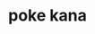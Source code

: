 ---
layout: place
title: poke kana
permalink: /california/san-francisco/poke-kana.html
stateAbbr: CA
stateName: California
cityName: San Francisco
seo:
  type: restaurant
  links: null
place_id: ChIJT99Zt7R9j4AR9ULGa1XRKLM
photos:
  - name: >-
      places/ChIJT99Zt7R9j4AR9ULGa1XRKLM/photos/AeeoHcJlryLbr9P6pUUu0cPbLHbIwlHIj3f1Jxrl-5X50wb66UeiuRhlAkJ8r-6TRfMa8IHcK4dA3Nc68CbFOyy31rYsVC3NV2xo9t9KvhfiUfQzH6BUhsVzzUiqibYZD9ndAOGfsBincPsLVMEvpzppAsbYl07AMhv3ebZU6GiCS2icC63OZlwwO21dH21YUCUVCFysNQxigzKQctHEC9zZzq9w7uz5XGFzWDMt2c2WRfIJasRuK3IiWuAhLvO212PsM0MxgC7acX39PjQTt_u6qehjn42IaWih34Pg-qb6nFPpXZP-kVbvIiwzgLlybQJlUpBsMSEi4efMdzl1FrvPMp3b682BhPGAGjIogpbC1Jjd1wz4Rq7-T6cs-XWpFDtQis_Kkts8AGxAqFkhslhLU5rwd9x5oEPxogB-h1ng_TI
    widthPx: 4032
    heightPx: 3024
    authorAttributions:
      - displayName: Aaronray Antonio
        uri: https://maps.google.com/maps/contrib/108955125051771141859
        photoUri: >-
          https://lh3.googleusercontent.com/a-/ALV-UjVCsXCJ6NxTkLikEXXIlgjmGTjTOSt1DiHT5wiGowUJUorFgPs1bA=s100-p-k-no-mo
    flagContentUri: >-
      https://www.google.com/local/imagery/report/?cb_client=maps_api_places.places_api&image_key=!1e10!2sCIHM0ogKEICAgIDEsuHXYw&hl=en-US
    googleMapsUri: >-
      https://www.google.com/maps/place//data=!3m4!1e2!3m2!1sCIHM0ogKEICAgIDEsuHXYw!2e10!4m2!3m1!1s0x808f7db4b759df4f:0xb328d1556bc642f5
  - name: >-
      places/ChIJT99Zt7R9j4AR9ULGa1XRKLM/photos/AeeoHcKUMAUbM93VGkthtyPXpwFfg1NPSBgkqdXgYYfgCRomu1jI0Iv1kSfE3kmql29avPRX-sdJIwtKYWjJ1r_m4wDcAYNwM4RSZplAa4vBHo0CPJj2ibOrpC6XR8hOz3j38o_OUeSJXgR7PGmV-6TkPWBt4-d4p3aP9zPgCyqwvntajaGtWEgUXptW8jY2U28_wyosp3NDh18MJRI-lVEkuEnG4PJPo0uLselyjh2MOeu6gB5PWTCbMYW6nUoPaFnVlbznploqZFvZt7zPoBVXaXVEQxOd8FxWGmKSlP56xn4v2A
    widthPx: 2048
    heightPx: 1153
    authorAttributions:
      - displayName: Poke Kana
        uri: https://maps.google.com/maps/contrib/112669506026441413003
        photoUri: >-
          https://lh3.googleusercontent.com/a-/ALV-UjWGc0G5eGpf_9nPgwUmmW3tU7eTsrbGMvjpwzyXQGuHZiCW5Vc=s100-p-k-no-mo
    flagContentUri: >-
      https://www.google.com/local/imagery/report/?cb_client=maps_api_places.places_api&image_key=!1e10!2sAF1QipOtlTx23qMzmupRMBRfOkLGozf9BkMJLupVvusD&hl=en-US
    googleMapsUri: >-
      https://www.google.com/maps/place//data=!3m4!1e2!3m2!1sAF1QipOtlTx23qMzmupRMBRfOkLGozf9BkMJLupVvusD!2e10!4m2!3m1!1s0x808f7db4b759df4f:0xb328d1556bc642f5
  - name: >-
      places/ChIJT99Zt7R9j4AR9ULGa1XRKLM/photos/AeeoHcJQ_ImEtqixmjKZVwewzj71WasJNzNcUD9UWzI0DT_GJRP6_UVGE7EtHEpYmmmhsczXtAiJ3IpxZJ1IXan6uyRPWLMckfnczoDA_v077TM8ZqtGai_Sf94U7DY1YO1UySG16Nq9P7rkzXplH4NtTREUorLr4c6rPPKy2YECS7c2N3QbjmpdXVU3xGmX7tGzTvp6lBna2LHx2kOriGDkILwuHcvdjeeUr96p7QlMPIUZ8diqON4P288TUiHCbMqeQesd7O6b6mVlVoT7ugAEliaFR_sXmCGJeXsmR-0ctMvsLGFNvbAt5AUzW5IeyHBHFLxSHUg7aXs_UAou2XSAaC90cU33b27XNCwJ6C35vFvWmj5g99QwFuJPCViQQcEeQV3_kRatw6eB0BLSpLZ85gGkWcPEIxdIVls_Ls9hoz7MUQ
    widthPx: 3024
    heightPx: 4032
    authorAttributions:
      - displayName: Nicole Kofman
        uri: https://maps.google.com/maps/contrib/107237761543512190166
        photoUri: >-
          https://lh3.googleusercontent.com/a/ACg8ocLSVY_oU9kB-PzEDCZznhU9cTGJSaTulG5kA4PjvLjE8DRgIg=s100-p-k-no-mo
    flagContentUri: >-
      https://www.google.com/local/imagery/report/?cb_client=maps_api_places.places_api&image_key=!1e10!2sCIHM0ogKEICAgMCon_LJNw&hl=en-US
    googleMapsUri: >-
      https://www.google.com/maps/place//data=!3m4!1e2!3m2!1sCIHM0ogKEICAgMCon_LJNw!2e10!4m2!3m1!1s0x808f7db4b759df4f:0xb328d1556bc642f5
  - name: >-
      places/ChIJT99Zt7R9j4AR9ULGa1XRKLM/photos/AeeoHcKSdQEgkPHEjL6VY6b_t8imxKzPlIbUwfScUvrzINJERFT-LWK3lWL6Aq_ZqG2rlMKhY4AUNGn4z7nwywUJbV521KqR_Atf71r-YLZOhxrwoJXrgqXvhoGA4AQr3gB3FZNn73WKOLDuGpWEMy6Dnifl-pB-U1_BOArgU73xi6_eQLMsU8d4RkCeFXxAUTssna3gFLdVgq9zQ45NlvX8M0C7-X38bPQziGp1dWQzVxlM2kXesIKylr4rjuMugIB9QldkTDsyFS5wfZMWpFxaIQA8phDp5VvENzXaLvHM61pVHDtxgKokxoX47mjuquAPUPiMr8wH97iuLXDG7vpl6TLVhU4H_YFpk-nE2-6hpf7kj3Hd1zuV2guKBi2kyxrRzEjAvchWnCVoqQIdFvUzmVHtdF3B3_bQaDtmLAcKDUw
    widthPx: 3024
    heightPx: 4032
    authorAttributions:
      - displayName: alicia chun
        uri: https://maps.google.com/maps/contrib/114777191280174374619
        photoUri: >-
          https://lh3.googleusercontent.com/a-/ALV-UjXntAhl4-lE_QLNHYzWI1j_n3CiV9-k8-HRoicHQHXtUfj_M-Ic=s100-p-k-no-mo
    flagContentUri: >-
      https://www.google.com/local/imagery/report/?cb_client=maps_api_places.places_api&image_key=!1e10!2sCIHM0ogKEICAgIDm3-KoTQ&hl=en-US
    googleMapsUri: >-
      https://www.google.com/maps/place//data=!3m4!1e2!3m2!1sCIHM0ogKEICAgIDm3-KoTQ!2e10!4m2!3m1!1s0x808f7db4b759df4f:0xb328d1556bc642f5
  - name: >-
      places/ChIJT99Zt7R9j4AR9ULGa1XRKLM/photos/AeeoHcKGof9tlHTzTtmFARldNHdQtmkHDwaUXe79H2cqq4vUfRZKk60b_3pfRMDdn6dN_4wr1m129wGjTbGvC8q5fDMY-zenVUf1RiFCDYOvhwuCn_OtF7VCVyHMRRu-jJi8nnj2sSJLtDBl6wxyVlwvcUcjHli5udVhYn_BWZfejegBXuvRG9RpwJSu2SuUiuq42QE-mJJlxdbq15eMXsXlGSIuYUGkhkelHdGN7Qk4Sjhcm_6fzGDkae8OgogC212A5Xp6PCR8nG2rKZU_AXEYFIWCrI_6dGY3lDP2vnWlI-cOzOY87UlUcs-Hyt2Vs-fW778NchbOa5qxXGLv5Y9ZQbS00T7JprYwUpjsD61ksY0puKE_m4w1ScircMZFOaWWdL99qIlZeTvy-qTf-5pj7JEKyclHMtWL-f8-1HSaH-sibcIX
    widthPx: 1153
    heightPx: 1196
    authorAttributions:
      - displayName: Karen
        uri: https://maps.google.com/maps/contrib/110151153350403422960
        photoUri: >-
          https://lh3.googleusercontent.com/a-/ALV-UjWYyjbGZnEUavEdrHypz44BkZr_We5Sz3OPnoSs2KExNSmYZoio=s100-p-k-no-mo
    flagContentUri: >-
      https://www.google.com/local/imagery/report/?cb_client=maps_api_places.places_api&image_key=!1e10!2sCIHM0ogKEICAgIC-x-_Y9gE&hl=en-US
    googleMapsUri: >-
      https://www.google.com/maps/place//data=!3m4!1e2!3m2!1sCIHM0ogKEICAgIC-x-_Y9gE!2e10!4m2!3m1!1s0x808f7db4b759df4f:0xb328d1556bc642f5
  - name: >-
      places/ChIJT99Zt7R9j4AR9ULGa1XRKLM/photos/AeeoHcJ6L0kxMrqXiGHT0uNUBza46Hsgbt2xnGge2H9DvNOFFR0Z-Pd_wpVPC9H8FS6xgr5qqnOXcSXbTf8mu6al0Qh8wWa1Cum8-hHQ-tlfBpI7q5CgDVM2um4lIRLAJtmkgzgpWCDlC_6exv7e00ZhdO5RXDNXYkXNRn6ousd7caNoI0VLb3URCrtQyi_P0_wOyGL_Q0sUVqiXXdet_bzs1TaHDAGJUEXy02zuM_6wu-aBSSg062P7nHnvQjc1HA9xDh2XORzwae9kgsuj6wopbnMBk-3WUYEFVp6uyL8Iq2LSEf2U5MeqE0ZLbydlVMZ9TJ834dFghcPkpO4409f8drYX2WPXP_OrFQwyU8tslkHgQtyLPNwim73f2DUoYNkuRzeVZ1jfRh705_fmwZiIAp5shvvKgEobhGYIrIw84VOUkg
    widthPx: 4032
    heightPx: 3024
    authorAttributions:
      - displayName: Christa Lam
        uri: https://maps.google.com/maps/contrib/102945043945434188588
        photoUri: >-
          https://lh3.googleusercontent.com/a-/ALV-UjU4e4KO-NyRspsYtcI2vCqH4B8lMDKjjU84W55Z90084XrfWfgTyQ=s100-p-k-no-mo
    flagContentUri: >-
      https://www.google.com/local/imagery/report/?cb_client=maps_api_places.places_api&image_key=!1e10!2sCIHM0ogKEICAgIDMxfXAOQ&hl=en-US
    googleMapsUri: >-
      https://www.google.com/maps/place//data=!3m4!1e2!3m2!1sCIHM0ogKEICAgIDMxfXAOQ!2e10!4m2!3m1!1s0x808f7db4b759df4f:0xb328d1556bc642f5
  - name: >-
      places/ChIJT99Zt7R9j4AR9ULGa1XRKLM/photos/AeeoHcK9z9-0iWU4p-_RzAewMiyp_h-AdT0pBTikIAvdMiEWlM-lBoG3KYuvRSXMNOwc6wjwqO4K08wPA7vy_Mz4RhRO7bZIN2qfdNGLN8kYOlClW6F3CuqWgpFznPQFJ-HrJ1oVCZH8mhwVHpvgFZeavVuev3a8SQUZQHH12BhWlWdvfXOxpduCz5Vit97xnLIU_HyrWZerfaa3pxazFA2K-V6oLmI-7tDhLFuTw2xahiS6bfEdGMvg2PDnJBytUXD3Prbq67YkyU2ZbB8n9VypUj6r5rt__AzvPViAfDbIyYWl505-lPuQVAGv1b1dA-xcO1-jJ0p9qJYFfYwmY8ERVHgWgL0TPVvjEzW0Cc4Gm19UA9KIApyaPBD3wzsBU6zbPcujUfKz0U6BivDTfkS3LDrYp5xQcY6zh2SWlNxz6t4
    widthPx: 3024
    heightPx: 4032
    authorAttributions:
      - displayName: P
        uri: https://maps.google.com/maps/contrib/104419953054296666009
        photoUri: >-
          https://lh3.googleusercontent.com/a-/ALV-UjUDsZcCD0lz3dV-5Z1NYXHaFkhw3rQ2xnqz2P28nhMLWnDKEWEe=s100-p-k-no-mo
    flagContentUri: >-
      https://www.google.com/local/imagery/report/?cb_client=maps_api_places.places_api&image_key=!1e10!2sCIHM0ogKEICAgIDpsaS7cA&hl=en-US
    googleMapsUri: >-
      https://www.google.com/maps/place//data=!3m4!1e2!3m2!1sCIHM0ogKEICAgIDpsaS7cA!2e10!4m2!3m1!1s0x808f7db4b759df4f:0xb328d1556bc642f5
  - name: >-
      places/ChIJT99Zt7R9j4AR9ULGa1XRKLM/photos/AeeoHcJGSy1TojYJC8LtGpPhEmjA9BRkM_hK6GfVwdJTrswBl4G47nUHQpwcQIAVQ67b_mnFSH9qrr7VzRU3TG9EWFoHHA7xfFIZ6McWLWCD_m98UTAbo_EJf2W0EZ67PlciQe7J0Jf4PwdH6tzrcvWVAI-P8YQLwpUk3YEgLg5Yr_kwDfkL_uiaHJJ6M446DQhUTaMm-6RrjuZqICMTbt5-EB5_eNB-0IYYITbJ_Qkd4hVPOEkQ_5OjLDszJUCUACO-YNTzWmU7WrAAGyJmEQHDSYCp68Ml4uQeDUQGGrV2nm32Xxb9SP8YAWTlA866hXr-5aedyYKhcKUKBje1l9-JzXim47l9LGhDugqoTG7Q_WX1UZ7j_iJKYH8BD5GcSFDhmlVGksma57FwNEpExj1u0Ho53gHbbxqe9hRwzl46bQXCrQ
    widthPx: 4080
    heightPx: 3072
    authorAttributions:
      - displayName: Neal
        uri: https://maps.google.com/maps/contrib/112473462789000947403
        photoUri: >-
          https://lh3.googleusercontent.com/a-/ALV-UjWmEjjk6jwUPUQER3p2r8ycFuCVff7DA_2E4_eQ5ypnuRqA7uO2=s100-p-k-no-mo
    flagContentUri: >-
      https://www.google.com/local/imagery/report/?cb_client=maps_api_places.places_api&image_key=!1e10!2sCIHM0ogKEICAgID-4Z_-eA&hl=en-US
    googleMapsUri: >-
      https://www.google.com/maps/place//data=!3m4!1e2!3m2!1sCIHM0ogKEICAgID-4Z_-eA!2e10!4m2!3m1!1s0x808f7db4b759df4f:0xb328d1556bc642f5
  - name: >-
      places/ChIJT99Zt7R9j4AR9ULGa1XRKLM/photos/AeeoHcKtCYI8liBi2N-ejp8egQ4-SjVBFCD7T_llTzcazCc4m3XLcon5agXO3dPq7-br9iufd0NroLFGNzElx0BBSajxyNQlmbK0VuF2oRUJ25dIAaHrenWGUAStL6ZFRMC-0wq6qECfXKceu8rKDLMI7LLt_O-NGkapcYle3kL-i3OO_3ELlK7wxs8dSFFqfrjP4XlUKdqtP2Gg5ERNHNa1r57yBdKpPgp5S4ccAby4Sseblmcmb4sIs_KaE50hXzIp-b0cR86D5DArXK9Ygka58xYqCguhU3tKYwWfKpgjiXWkJBP44sdc953z6mQlTZd8nMTipRl709NttYc-tp6co5jSPl96ojOm4_-hMk9SGU9iUp-TZrR0Lm-8p-q9AgmOwgssDYSQQ9zmp4bAsbf7wo6Hla34G3GZa8sN5IrpO8t4SA
    widthPx: 4080
    heightPx: 3072
    authorAttributions:
      - displayName: Neal
        uri: https://maps.google.com/maps/contrib/112473462789000947403
        photoUri: >-
          https://lh3.googleusercontent.com/a-/ALV-UjWmEjjk6jwUPUQER3p2r8ycFuCVff7DA_2E4_eQ5ypnuRqA7uO2=s100-p-k-no-mo
    flagContentUri: >-
      https://www.google.com/local/imagery/report/?cb_client=maps_api_places.places_api&image_key=!1e10!2sCIHM0ogKEICAgID-4Z_-OA&hl=en-US
    googleMapsUri: >-
      https://www.google.com/maps/place//data=!3m4!1e2!3m2!1sCIHM0ogKEICAgID-4Z_-OA!2e10!4m2!3m1!1s0x808f7db4b759df4f:0xb328d1556bc642f5
  - name: >-
      places/ChIJT99Zt7R9j4AR9ULGa1XRKLM/photos/AeeoHcJ3xUCa0-W0FXgZkS68afNvSuR8i_oy7ZsEejB8lkQqF-uCZ3Dah54S__zcwI2cniVD1qWHJNxFSAwpN-goLlpiTzCWyMpHhxrBECSOYlVYaRspxqnaSPu6uauxsUSUmonLNejUoh4LrXvo3FH6AbI41WAOOhqoDO_xZ2wM7B6tAL7K7G1HNAcAUUrGbV_x6vle3eY5it_9_H2UH_a17hASlhwPlyW-uXmFoXvZ8HD_KQkG1YK6sBLP5WdIjgegDoGT_vj6NgWxh0In7bk_-3pX9bDz7xYJZbJRMbIU_vB-GV4ZCPS2Q8TtZoq5_VQDZjdSvyBWaoOw2r5Tw4Vv8lMGR98g-57_Oa77ur9dBg3cq2poA2Wwv6TljmZ4l3S4NIbvTR3Et4Dyi9r8rHDdtVEPIJhABR4YeK98j8UeEYE
    widthPx: 4032
    heightPx: 3024
    authorAttributions:
      - displayName: Aaronray Antonio
        uri: https://maps.google.com/maps/contrib/108955125051771141859
        photoUri: >-
          https://lh3.googleusercontent.com/a-/ALV-UjVCsXCJ6NxTkLikEXXIlgjmGTjTOSt1DiHT5wiGowUJUorFgPs1bA=s100-p-k-no-mo
    flagContentUri: >-
      https://www.google.com/local/imagery/report/?cb_client=maps_api_places.places_api&image_key=!1e10!2sCIHM0ogKEICAgIDEssHsEg&hl=en-US
    googleMapsUri: >-
      https://www.google.com/maps/place//data=!3m4!1e2!3m2!1sCIHM0ogKEICAgIDEssHsEg!2e10!4m2!3m1!1s0x808f7db4b759df4f:0xb328d1556bc642f5
address: 65 Cambon Dr, San Francisco, CA 94132, USA
street: 65 Cambon Dr
city: San Francisco
state: CA
zip: '94132'
country: USA
neighborhood: Parkmerced
latitude: '37.717784'
longitude: '-122.473924'
accessibility_options:
  wheelchairAccessibleEntrance: true
business_status: OPERATIONAL
name: poke kana
google_maps_links:
  directionsUri: >-
    https://www.google.com/maps/dir//''/data=!4m7!4m6!1m1!4e2!1m2!1m1!1s0x808f7db4b759df4f:0xb328d1556bc642f5!3e0
  placeUri: https://maps.google.com/?cid=12909798496668107509
  writeAReviewUri: >-
    https://www.google.com/maps/place//data=!4m3!3m2!1s0x808f7db4b759df4f:0xb328d1556bc642f5!12e1
  reviewsUri: >-
    https://www.google.com/maps/place//data=!4m4!3m3!1s0x808f7db4b759df4f:0xb328d1556bc642f5!9m1!1b1
  photosUri: >-
    https://www.google.com/maps/place//data=!4m3!3m2!1s0x808f7db4b759df4f:0xb328d1556bc642f5!10e5
primary_type: Takeout Restaurant
opening_hours:
  regular: null
  current: null
secondary_opening_hours:
  regular:
    weekdayDescriptions: null
    type: null
  current:
    weekdayDescriptions: null
    type: null
phone: (415) 825-5683
price_level: PRICE_LEVEL_INEXPENSIVE
price_range: $10 &ndash; $20
rating: '4.3'
rating_count: 0
website: null
description: >-
  Discover Poke Kana in San Francisco, CA$$$Nestled in the vibrant city of San
  Francisco, CA, Poke Kana stands out as a casual spot for fresh Hawaiian-style
  poke bowls and sushi options that draw in locals and visitors alike. This
  takeout-friendly restaurant offers a variety of customizable bowls packed with
  generous toppings, making it a go-to choice for those seeking quick, flavorful
  meals that blend island influences with Japanese-inspired dishes. With its
  convenient location and accessible entrance, it's easy to enjoy high-quality
  ingredients without the fuss, perfect for anyone exploring sushi places near
  me. The menu emphasizes affordability and variety, appealing to fans of
  top-rated sushi experiences that feel both authentic and approachable. Whether
  you're grabbing a bite on the go or looking for budget-friendly options, Poke
  Kana delivers a satisfying blend of taste and convenience in a welcoming
  setting.
generative_summary: >-
  Discover Poke Kana in San Francisco, CA$$$Nestled in the vibrant city of San
  Francisco, CA, Poke Kana stands out as a casual spot for fresh Hawaiian-style
  poke bowls and sushi options that draw in locals and visitors alike. This
  takeout-friendly restaurant offers a variety of customizable bowls packed with
  generous toppings, making it a go-to choice for those seeking quick, flavorful
  meals that blend island influences with Japanese-inspired dishes. With its
  convenient location and accessible entrance, it's easy to enjoy high-quality
  ingredients without the fuss, perfect for anyone exploring sushi places near
  me. The menu emphasizes affordability and variety, appealing to fans of
  top-rated sushi experiences that feel both authentic and approachable. Whether
  you're grabbing a bite on the go or looking for budget-friendly options, Poke
  Kana delivers a satisfying blend of taste and convenience in a welcoming
  setting.
generative_disclosure: Summarized by AI using the Grok-3-Mini model.
reviews:
  - name: >-
      places/ChIJT99Zt7R9j4AR9ULGa1XRKLM/reviews/ChZDSUhNMG9nS0VJQ0FnSUR2c0xmVU9nEAE
    relativePublishTimeDescription: 3 months ago
    rating: 3
    text:
      text: >-
        I thought the location was convenient, lots of parking. The inside area
        to sit was clean and pleasant.  Staff were friendly.


        I thought the poke was on the more expensive side for what you get.
        There was a disappointing amount of protein and too much rice.
        Definitely scrapping a little bit too much off the top for the price.


        Food itself tasted OK.
      languageCode: en
    originalText:
      text: >-
        I thought the location was convenient, lots of parking. The inside area
        to sit was clean and pleasant.  Staff were friendly.


        I thought the poke was on the more expensive side for what you get.
        There was a disappointing amount of protein and too much rice.
        Definitely scrapping a little bit too much off the top for the price.


        Food itself tasted OK.
      languageCode: en
    authorAttribution:
      displayName: Michelle Von Merta-Sustarich
      uri: https://www.google.com/maps/contrib/105503445077773891673/reviews
      photoUri: >-
        https://lh3.googleusercontent.com/a/ACg8ocL4rAX_K1WMje37cS4oVHtryL5rvlNWcha2gCZ-JgluQ7OT=s128-c0x00000000-cc-rp-mo-ba3
    publishTime: '2024-12-16T23:11:11.520609Z'
    flagContentUri: >-
      https://www.google.com/local/review/rap/report?postId=ChZDSUhNMG9nS0VJQ0FnSUR2c0xmVU9nEAE&d=17924085&t=1
    googleMapsUri: >-
      https://www.google.com/maps/reviews/data=!4m6!14m5!1m4!2m3!1sChZDSUhNMG9nS0VJQ0FnSUR2c0xmVU9nEAE!2m1!1s0x808f7db4b759df4f:0xb328d1556bc642f5
  - name: >-
      places/ChIJT99Zt7R9j4AR9ULGa1XRKLM/reviews/ChdDSUhNMG9nS0VJQ0FnTUNRbHJ6Ri1BRRAB
    relativePublishTimeDescription: a month ago
    rating: 5
    text:
      text: >-
        Love the ordering using the dry erase board menu makes it super
        stress-free! Food was fresh flavorful and great value!
      languageCode: en
    originalText:
      text: >-
        Love the ordering using the dry erase board menu makes it super
        stress-free! Food was fresh flavorful and great value!
      languageCode: en
    authorAttribution:
      displayName: Zoe Riggs
      uri: https://www.google.com/maps/contrib/113305210788005556582/reviews
      photoUri: >-
        https://lh3.googleusercontent.com/a-/ALV-UjVezIFf979bnKDqgiUS6I4Cws6312j6R7Ys_DwiPyhm09-CBYsavw=s128-c0x00000000-cc-rp-mo-ba2
    publishTime: '2025-03-04T02:18:17.506766Z'
    flagContentUri: >-
      https://www.google.com/local/review/rap/report?postId=ChdDSUhNMG9nS0VJQ0FnTUNRbHJ6Ri1BRRAB&d=17924085&t=1
    googleMapsUri: >-
      https://www.google.com/maps/reviews/data=!4m6!14m5!1m4!2m3!1sChdDSUhNMG9nS0VJQ0FnTUNRbHJ6Ri1BRRAB!2m1!1s0x808f7db4b759df4f:0xb328d1556bc642f5
  - name: >-
      places/ChIJT99Zt7R9j4AR9ULGa1XRKLM/reviews/ChdDSUhNMG9nS0VJQ0FnTUR3Ny1HZ3dnRRAB
    relativePublishTimeDescription: 2 weeks ago
    rating: 4
    text:
      text: >-
        Secret gem. We were the only people there for a while on a Sunday
        afternoon. Easy to order and quickly made. I would assume the get more
        take away orders since it’s close to a bunch of college housing.
      languageCode: en
    originalText:
      text: >-
        Secret gem. We were the only people there for a while on a Sunday
        afternoon. Easy to order and quickly made. I would assume the get more
        take away orders since it’s close to a bunch of college housing.
      languageCode: en
    authorAttribution:
      displayName: Andrew Hernandez
      uri: https://www.google.com/maps/contrib/113460935747117656013/reviews
      photoUri: >-
        https://lh3.googleusercontent.com/a-/ALV-UjW-nAoYk8MiCqpEwKA3FbjAFz5FK-9SC7tkW-iDj_sShprwu1cF=s128-c0x00000000-cc-rp-mo
    publishTime: '2025-03-29T04:51:52.160712Z'
    flagContentUri: >-
      https://www.google.com/local/review/rap/report?postId=ChdDSUhNMG9nS0VJQ0FnTUR3Ny1HZ3dnRRAB&d=17924085&t=1
    googleMapsUri: >-
      https://www.google.com/maps/reviews/data=!4m6!14m5!1m4!2m3!1sChdDSUhNMG9nS0VJQ0FnTUR3Ny1HZ3dnRRAB!2m1!1s0x808f7db4b759df4f:0xb328d1556bc642f5
  - name: >-
      places/ChIJT99Zt7R9j4AR9ULGa1XRKLM/reviews/ChdDSUhNMG9nS0VJQ0FnSUQtNGFfTC1RRRAB
    relativePublishTimeDescription: 2 years ago
    rating: 5
    text:
      text: >-
        Tasty food for fair prices.


        This to-go only restaurant has fairly priced items on the menu. You can
        order for pickup online or order with an employee in-person. There is no
        seating, but you find that after a short walk to Merced Heights park,
        somewhere in ParkMerced, or SFSU. There are no restrooms either, but one
        of the nearby businesses probably has a restroom for customers.


        I ordered a Regular Poke Bowl with a bunch of toppings. I also ordered
        masago, which cost 50¢ extra. The only topping that was missing from my
        order was carrot. My total after tax was $14.65. The bowl and a branded
        utensils packet were in a light blue bag with some cartoon drawings of
        food. The bowl was filled up and the packet had chopsticks, a spork, and
        a thin little napkin. The food was exactly as I expected, except a bit
        spicier. It was a good amount of food for the price.
      languageCode: en
    originalText:
      text: >-
        Tasty food for fair prices.


        This to-go only restaurant has fairly priced items on the menu. You can
        order for pickup online or order with an employee in-person. There is no
        seating, but you find that after a short walk to Merced Heights park,
        somewhere in ParkMerced, or SFSU. There are no restrooms either, but one
        of the nearby businesses probably has a restroom for customers.


        I ordered a Regular Poke Bowl with a bunch of toppings. I also ordered
        masago, which cost 50¢ extra. The only topping that was missing from my
        order was carrot. My total after tax was $14.65. The bowl and a branded
        utensils packet were in a light blue bag with some cartoon drawings of
        food. The bowl was filled up and the packet had chopsticks, a spork, and
        a thin little napkin. The food was exactly as I expected, except a bit
        spicier. It was a good amount of food for the price.
      languageCode: en
    authorAttribution:
      displayName: Neal
      uri: https://www.google.com/maps/contrib/112473462789000947403/reviews
      photoUri: >-
        https://lh3.googleusercontent.com/a-/ALV-UjWmEjjk6jwUPUQER3p2r8ycFuCVff7DA_2E4_eQ5ypnuRqA7uO2=s128-c0x00000000-cc-rp-mo-ba7
    publishTime: '2022-12-02T02:33:09.060407Z'
    flagContentUri: >-
      https://www.google.com/local/review/rap/report?postId=ChdDSUhNMG9nS0VJQ0FnSUQtNGFfTC1RRRAB&d=17924085&t=1
    googleMapsUri: >-
      https://www.google.com/maps/reviews/data=!4m6!14m5!1m4!2m3!1sChdDSUhNMG9nS0VJQ0FnSUQtNGFfTC1RRRAB!2m1!1s0x808f7db4b759df4f:0xb328d1556bc642f5
  - name: >-
      places/ChIJT99Zt7R9j4AR9ULGa1XRKLM/reviews/ChdDSUhNMG9nS0VJQ0FnSUNSLWRpNjF3RRAB
    relativePublishTimeDescription: 2 years ago
    rating: 3
    text:
      text: >-
        I didn't like it. I'm giving three stars because I was able to finish
        half the bowl. I think if it fits your tastes, it'll be good. My partner
        thought his bowl was fine.
      languageCode: en
    originalText:
      text: >-
        I didn't like it. I'm giving three stars because I was able to finish
        half the bowl. I think if it fits your tastes, it'll be good. My partner
        thought his bowl was fine.
      languageCode: en
    authorAttribution:
      displayName: Liz Donut
      uri: https://www.google.com/maps/contrib/102091512142932267694/reviews
      photoUri: >-
        https://lh3.googleusercontent.com/a-/ALV-UjVmh8SpvXZMYLxfXgBn9SSatXSuG4DKzKekwkkNsDOZUbHFqgMzhA=s128-c0x00000000-cc-rp-mo-ba5
    publishTime: '2023-04-06T01:21:24.392963Z'
    flagContentUri: >-
      https://www.google.com/local/review/rap/report?postId=ChdDSUhNMG9nS0VJQ0FnSUNSLWRpNjF3RRAB&d=17924085&t=1
    googleMapsUri: >-
      https://www.google.com/maps/reviews/data=!4m6!14m5!1m4!2m3!1sChdDSUhNMG9nS0VJQ0FnSUNSLWRpNjF3RRAB!2m1!1s0x808f7db4b759df4f:0xb328d1556bc642f5
review_summary: >-
  What People Are Buzzing About$$$Visitors often rave about the straightforward
  ordering process and the fresh, tasty flavors that make Poke Kana a hidden
  favorite for casual meals. Many appreciate the great value and generous
  portions, noting that it's a solid spot for quick pickups or enjoying
  Hawaiian-inspired dishes without breaking the bank. While some mention that
  portions could be more balanced, the overall experience shines through with
  friendly service and convenient parking that adds to the ease of a visit.
  Folks frequently highlight how the food holds up well for takeout, making it
  ideal for those searching for reliable sushi restaurants nearby. All in all,
  it's a welcoming choice that keeps things positive, encouraging repeat trips
  for anyone craving a simple yet enjoyable dining option.
review_disclosure: Summarized by AI using the Grok-3-Mini model.
parking_options:
  freeParkingLot: true
  valetParking: false
payment_options:
  acceptsCreditCards: true
  acceptsDebitCards: true
  acceptsCashOnly: false
  acceptsNfc: true
allow_dogs: null
curbside_pickup: false
delivery: true
dine_in: true
good_for_children: true
good_for_groups: null
good_for_sports: false
live_music: false
menu_for_children: true
outdoor_seating: false
reservable: false
restroom: false
serves_beer: false
serves_breakfast: null
serves_brunch: false
serves_cocktails: false
serves_coffee: false
serves_dinner: true
serves_dessert: null
serves_lunch: true
serves_vegetarian_food: null
serves_wine: false
takeout: true
update_category: pro
places_description: null

---